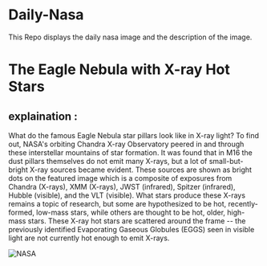 # Daily-Nasa

This Repo displays the daily nasa image and the description of the image.

<!--NASA-->
# The Eagle Nebula with X-ray Hot Stars
## explaination :

What do the famous Eagle Nebula star pillars look like in X-ray light? To find out, NASA's orbiting Chandra X-ray Observatory peered in and through these interstellar mountains of star formation. It was found that in M16 the dust pillars themselves do not emit many X-rays, but a lot of small-but-bright X-ray sources became evident. These sources are shown as bright dots on the featured image which is a composite of exposures from Chandra (X-rays), XMM (X-rays), JWST (infrared), Spitzer (infrared), Hubble (visible), and the VLT (visible).  What stars produce these X-rays remains a topic of research, but some are hypothesized to be hot, recently-formed, low-mass stars, while others are thought to be hot, older, high-mass stars.  These X-ray hot stars are scattered around the frame -- the previously identified Evaporating Gaseous Globules (EGGS) seen in visible light are not currently hot enough to emit X-rays.

![NASA](https://apod.nasa.gov/apod/image/2307/EagleStars_NASA_960.jpg)
<!--/NASA-->